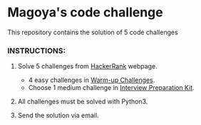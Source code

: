 # Magoya's code challenge

This repository contains the solution of 5 code challenges

### INSTRUCTIONS: 

1. Solve 5 challenges from [HackerRank](https://www.hackerrank.com/) webpage.

    * 4 easy challenges in [Warm-up Challenges](https://www.hackerrank.com/interview/interview-preparation-kit/warmup/challenges).
    * Choose 1 medium challenge in [Interview Preparation Kit](https://www.hackerrank.com/interview/interview-preparation-kit).

2. All challenges must be solved with Python3.
3. Send the solution via email.